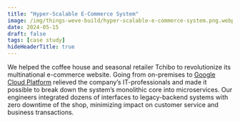 ```yaml
---
title: "Hyper-Scalable E-Commerce System"
image: /img/things-weve-build/hyper-scalable-e-commerce-system.png.webp
date: 2024-05-15
draft: false
tags: [case study]
hideHeaderTitle: true
---
```


We helped the coffee house and seasonal retailer Tchibo to revolutionize its multinational e-commerce website. Going from on-premises to [Google Cloud Platform](https://cloud.google.com/customers/tchibo) relieved the company’s IT-professionals and made it possible to break down the system’s monolithic core into microservices. Our engineers integrated dozens of interfaces to legacy-backend systems with zero downtime of the shop, minimizing impact on customer service and business transactions.
